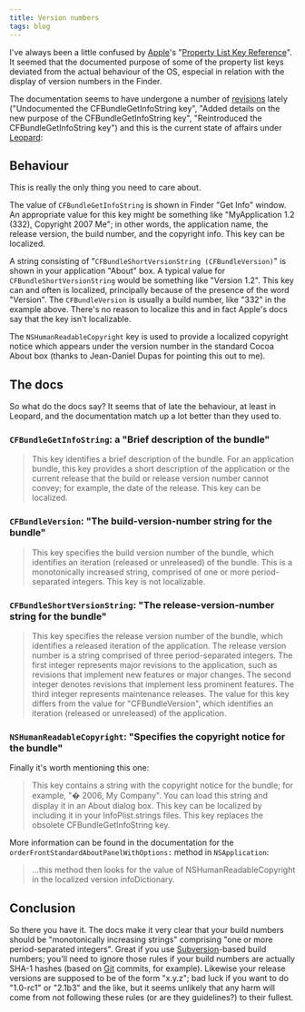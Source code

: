 ```yaml
---
title: Version numbers
tags: blog
---
```


I've always been a little confused by [Apple](http://www.wincent.com/knowledge-base/Apple)'s "[Property List Key Reference](http://developer.apple.com/documentation/MacOSX/Conceptual/BPRuntimeConfig/Articles/PListKeys.html)". It seemed that the documented purpose of some of the property list keys deviated from the actual behaviour of the OS, especial in relation with the display of version numbers in the Finder.

The documentation seems to have undergone a number of [revisions](http://developer.apple.com/documentation/MacOSX/Conceptual/BPRuntimeConfig/RevisionHistory.html) lately ("Undocumented the CFBundleGetInfoString key", "Added details on the new purpose of the CFBundleGetInfoString key", "Reintroduced the CFBundleGetInfoString key") and this is the current state of affairs under [Leopard](http://www.wincent.com/knowledge-base/Leopard):

## Behaviour

This is really the only thing you need to care about.

The value of `CFBundleGetInfoString` is shown in Finder "Get Info" window. An appropriate value for this key might be something like "MyApplication 1.2 (332), Copyright 2007 Me"; in other words, the application name, the release version, the build number, and the copyright info. This key can be localized.

A string consisting of "`CFBundleShortVersionString (CFBundleVersion)`" is shown in your application "About" box. A typical value for `CFBundleShortVersionString` would be something like "Version 1.2". This key can and often is localized, principally because of the presence of the word "Version". The `CFBundleVersion` is usually a build number, like "332" in the example above. There's no reason to localize this and in fact Apple's docs say that the key isn't localizable.

The `NSHumanReadableCopyright` key is used to provide a localized copyright notice which appears under the version number in the standard Cocoa About box (thanks to Jean-Daniel Dupas for pointing this out to me).

## The docs

So what do the docs say? It seems that of late the behaviour, at least in Leopard, and the documentation match up a lot better than they used to.

### `CFBundleGetInfoString`: a "Brief description of the bundle"

> This key identifies a brief description of the bundle. For an application bundle, this key provides a short description of the application or the current release that the build or release version number cannot convey; for example, the date of the release. This key can be localized.

### `CFBundleVersion`: "The build-version-number string for the bundle"

> This key specifies the build version number of the bundle, which identifies an iteration (released or unreleased) of the bundle. This is a monotonically increased string, comprised of one or more period-separated integers. This key is not localizable.

### `CFBundleShortVersionString`: "The release-version-number string for the bundle"

> This key specifies the release version number of the bundle, which identifies a released iteration of the application. The release version number is a string comprised of three period-separated integers. The first integer represents major revisions to the application, such as revisions that implement new features or major changes. The second integer denotes revisions that implement less prominent features. The third integer represents maintenance releases. The value for this key differs from the value for "CFBundleVersion", which identifies an iteration (released or unreleased) of the application.

### `NSHumanReadableCopyright`: "Specifies the copyright notice for the bundle"

Finally it's worth mentioning this one:

> This key contains a string with the copyright notice for the bundle; for example, "� 2006, My Company". You can load this string and display it in an About dialog box. This key can be localized by including it in your InfoPlist.strings files. This key replaces the obsolete CFBundleGetInfoString key.

More information can be found in the documentation for the `orderFrontStandardAboutPanelWithOptions:` method in `NSApplication`:

> ...this method then looks for the value of NSHumanReadableCopyright in the localized version infoDictionary.

## Conclusion

So there you have it. The docs make it very clear that your build numbers should be "monotonically increasing strings" comprising "one or more period-separated integers". Great if you use [Subversion](http://www.wincent.com/knowledge-base/Subversion)-based build numbers; you'll need to ignore those rules if your build numbers are actually SHA-1 hashes (based on [Git](http://www.wincent.com/knowledge-base/Git) commits, for example). Likewise your release versions are supposed to be of the form "x.y.z"; bad luck if you want to do "1.0-rc1" or "2.1b3" and the like, but it seems unlikely that any harm will come from not following these rules (or are they guidelines?) to their fullest.
